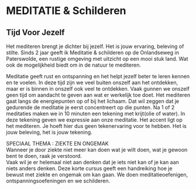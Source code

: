 
# MEDITATIE & Schilderen
## Tijd Voor Jezelf 


Het mediteren brengt je dichter bij jezelf. Het is jouw ervaring, beleving of stilte. 
Sinds 2 jaar geeft ik Meditatie & schilderen op de Onlandseweg in Paterswolde, een rustige omgeving met uitzicht op een mooi stuk land. Wat ook de mogelijkheid biedt om  in de natuur te mediteren.  

Meditatie geeft rust en ontspanning en het helpt jezelf beter te leren kennen en te voelen. In deze tijd  zijn we veel buiten onszelf aan het ontdekken, maar er is binnen in onszelf ook veel te ontdekken. Vaak gunnen we onszelf geen tijd om aandacht te geven aan wat er werkelijk toe doet.
Het mediteren gaat langs de energiepunten op of bij het lichaam.  Dat wil zeggen dat je gedurende de meditatie je eerst concentreert op die punten. Na 1 of 2 meditaties maken we in 10 minuten een tekening  met krijt(olie of water). In deze tekening geven we expressie aan onze meditatie. Het accent ligt op het mediteren. Je hoeft hier dus geen tekenervaring voor te hebben. Het is jouw beleving, het is jouw tekening.
 
  
  
  
SPECIAAL THEMA : ZIEKTE EN ONGEMAK  
Wanneer je door ziekte niet meer kan doen wat je wilt doen, wat je gewoon bent te doen, raak je verstoord.  
Vaak wil je er helemaal niet aan denken dat je iets niet kan of  je kan aan niets anders denken. 
Deze korte cursus geeft een handreiking hoe je bewust met ziekte en ongemak om kan gaan. We doen meditatieoefenigen, ontspanningsoefeningen en we schilderen.
